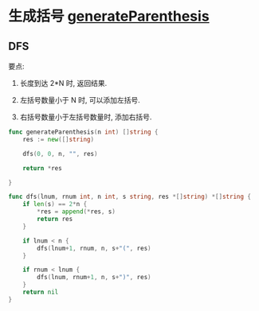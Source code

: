 # 生成括号 [generateParenthesis](https://leetcode-cn.com/problems/generate-parentheses/)

## DFS

要点:

1. 长度到达 2\*N 时, 返回结果.

2. 左括号数量小于 N 时, 可以添加左括号.

3. 右括号数量小于左括号数量时, 添加右括号.

```go
func generateParenthesis(n int) []string {
	res := new([]string)

	dfs(0, 0, n, "", res)

	return *res

}

func dfs(lnum, rnum int, n int, s string, res *[]string) *[]string {
	if len(s) == 2*n {
		*res = append(*res, s)
		return res
	}

	if lnum < n {
		dfs(lnum+1, rnum, n, s+"(", res)
	}

	if rnum < lnum {
		dfs(lnum, rnum+1, n, s+")", res)
	}
	return nil
}

```
